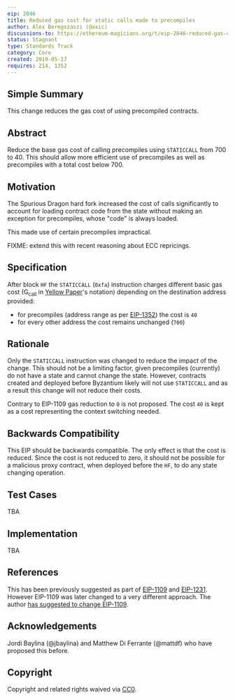 ```yaml
---
eip: 2046
title: Reduced gas cost for static calls made to precompiles
author: Alex Beregszaszi (@axic)
discussions-to: https://ethereum-magicians.org/t/eip-2046-reduced-gas-cost-for-static-calls-made-to-precompiles/3291
status: Stagnant
type: Standards Track
category: Core
created: 2019-05-17
requires: 214, 1352
---
```


## Simple Summary

This change reduces the gas cost of using precompiled contracts.

## Abstract

Reduce the base gas cost of calling precompiles using `STATICCALL` from 700 to 40. This should allow more efficient use of precompiles as well as precompiles with a total cost below 700.

## Motivation

The Spurious Dragon hard fork increased the cost of calls significantly to account for loading contract code from the state without making an exception for precompiles, whose "code" is always loaded.

This made use of certain precompiles impractical.

FIXME: extend this with recent reasoning about ECC repricings.

## Specification

After block `HF` the `STATICCALL` (`0xfa`) instruction charges different basic gas cost (G<sub>call</sub> in [Yellow Paper]'s notation) depending on the destination address provided:
- for precompiles (address range as per [EIP-1352]) the cost is `40`
- for every other address the cost remains unchanged (`700`)

## Rationale

Only the `STATICCALL` instruction was changed to reduce the impact of the change. This should not be a limiting factor, given precompiles (currently) do not have a state and cannot change the state.
However, contracts created and deployed before Byzantium likely will not use `STATICCALL` and as a result this change will not reduce their costs.

Contrary to EIP-1109 gas reduction to `0` is not proposed. The cost `40` is kept as a cost representing the context switching needed.

## Backwards Compatibility

This EIP should be backwards compatible. The only effect is that the cost is reduced. Since the cost is not reduced to zero, it should not be possible for a malicious proxy contract, when deployed before
the `HF`, to do any state changing operation.

## Test Cases

TBA

## Implementation

TBA

## References

This has been previously suggested as part of [EIP-1109](./eip-1109.md) and [EIP-1231](https://github.com/ethereum/EIPs/pull/1231).
However EIP-1109 was later changed to a very different approach. The author [has suggested to change EIP-1109](https://ethereum-magicians.org/t/eip-1109-remove-call-costs-for-precompiled-contracts/447/7).

## Acknowledgements

Jordi Baylina (@jbaylina) and Matthew Di Ferrante (@mattdf) who have proposed this before.

## Copyright

Copyright and related rights waived via [CC0](https://creativecommons.org/publicdomain/zero/1.0/).

[Yellow Paper]: https://github.com/ethereum/yellowpaper
[EIP-1352]: ./eip-1352.md
